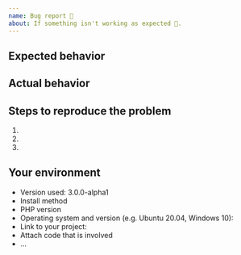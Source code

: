 ```yaml
---
name: Bug report 🐛
about: If something isn't working as expected 🤔.
---
```


<!-- Provide a general summary of the issue in the Title above -->

## Expected behavior
<!-- Please describe what you expected to happen here. -->


## Actual behavior
<!-- What is happening currently -->

## Steps to reproduce the problem

1.
2.
3.

## Your environment

<!--
Include as many relevant details about the environment you experienced the bug in.
Because many issues only occur on a specific code base, please add a link to your project, or attach the project code that is involved to this issue report.
-->

* Version used: 3.0.0-alpha1
* Install method
* PHP version
* Operating system and version (e.g. Ubuntu 20.04, Windows 10):
* Link to your project:
* Attach code that is involved
* ...

